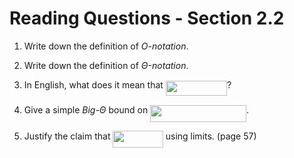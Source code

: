 # Reading Questions - Section 2.2

1. Write down the definition of *O-notation*.

1. Write down the definition of *Θ-notation*.

1. In English, what does it mean that <img src="svgs/2401a1a12eb2db365167d501a3e1f57c.svg?invert_in_darkmode" align=middle width=98.255454pt height=24.65753399999998pt/>?

1. Give a simple *Big-Θ* bound on <img src="svgs/8758a4c596f8893819c52fa840768ae5.svg?invert_in_darkmode" align=middle width=153.93837854999998pt height=26.76175259999998pt/>.

1. Justify the claim that  <img src="svgs/483b569ddd388e62d999b127396f9358.svg?invert_in_darkmode" align=middle width=80.35466834999998pt height=26.76175259999998pt/> using limits. (page 57)


